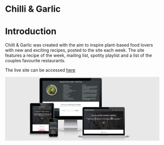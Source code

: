 # Chilli & Garlic

# Introduction

Chilli & Garlic was created with the aim to inspire plant-based food lovers with new and exciting recipes, posted to the site each week. The site features a recipe of the week, mailing list, spotity playlist and a list of the couples favourite restaurants.

The live site can be accessed [here](https://digitilley.github.io/chilli-and-garlic/)

<img src="assets/images/chilli-and-garlic-responsive-image.png">